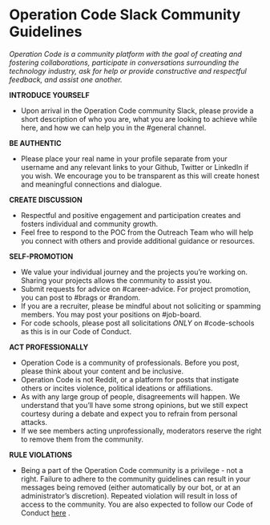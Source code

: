 # Operation Code Slack Community Guidelines

*Operation Code is a community platform with the goal of creating and fostering collaborations, participate in conversations surrounding the technology industry, ask for help or provide constructive and respectful feedback, and assist one another.*

**INTRODUCE YOURSELF**
* Upon arrival in the Operation Code community Slack, please provide a short description of who you are, what you are looking to achieve while here, and how we can help you in the #general channel. 

**BE AUTHENTIC**
* Please place your real name in your profile separate from your username and any relevant links to your Github, Twitter or LinkedIn if you wish. We encourage you to be transparent as this will create honest and meaningful connections and dialogue.

**CREATE DISCUSSION**
* Respectful and positive engagement and participation creates and fosters individual and community growth.
* Feel free to respond to the POC from the Outreach Team who will help you connect with others and provide additional guidance or resources.

**SELF-PROMOTION**
* We value your individual journey and the projects you’re working on. Sharing your projects allows the community to assist you.
* Submit requests for advice on #career-advice. For project promotion, you can post to #brags or #random.
* If you are a recruiter, please be mindful about not soliciting or spamming members. You may post your positions on #job-board.
* For code schools, please post all solicitations *ONLY* on #code-schools as this is in our Code of Conduct.

**ACT PROFESSIONALLY**
* Operation Code is a community of professionals. Before you post, please think about your content and be inclusive.
* Operation Code is not Reddit, or a platform for posts that instigate others or incites violence, political ideations or affiliations.
* As with any large group of people, disagreements will happen. We understand that you’ll have some strong opinions, but we still expect courtesy during a debate and expect you to refrain from personal attacks.
* If we see members acting unprofessionally, moderators reserve the right to remove them from the community.

**RULE VIOLATIONS**
* Being a part of the Operation Code community is a privilege - not a right. Failure to adhere to the community guidelines can result in your messages being removed (either automatically by our bot, or at an administrator’s discretion). Repeated violation will result in loss of access to the community. You are also expected to follow our Code of Conduct [ here](https://github.com/OperationCode/operationcode_docs/blob/master/community/code_of_conduct.md) .
